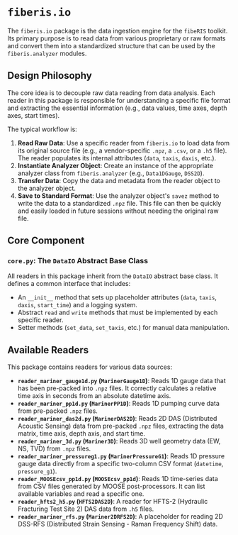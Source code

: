 # `fiberis.io`

The `fiberis.io` package is the data ingestion engine for the `fibeRIS` toolkit. Its primary purpose is to read data from various proprietary or raw formats and convert them into a standardized structure that can be used by the `fiberis.analyzer` modules.

## Design Philosophy

The core idea is to decouple raw data reading from data analysis. Each reader in this package is responsible for understanding a specific file format and extracting the essential information (e.g., data values, time axes, depth axes, start times).

The typical workflow is:

1.  **Read Raw Data**: Use a specific reader from `fiberis.io` to load data from its original source file (e.g., a vendor-specific `.npz`, a `.csv`, or a `.h5` file). The reader populates its internal attributes (`data`, `taxis`, `daxis`, etc.).
2.  **Instantiate Analyzer Object**: Create an instance of the appropriate analyzer class from `fiberis.analyzer` (e.g., `Data1DGauge`, `DSS2D`).
3.  **Transfer Data**: Copy the data and metadata from the reader object to the analyzer object.
4.  **Save to Standard Format**: Use the analyzer object's `savez` method to write the data to a standardized `.npz` file. This file can then be quickly and easily loaded in future sessions without needing the original raw file.

## Core Component

### `core.py`: The `DataIO` Abstract Base Class

All readers in this package inherit from the `DataIO` abstract base class. It defines a common interface that includes:

-   An `__init__` method that sets up placeholder attributes (`data`, `taxis`, `daxis`, `start_time`) and a logging system.
-   Abstract `read` and `write` methods that must be implemented by each specific reader.
-   Setter methods (`set_data`, `set_taxis`, etc.) for manual data manipulation.

## Available Readers

This package contains readers for various data sources:

-   **`reader_mariner_gauge1d.py` (`MarinerGauge1D`)**: Reads 1D gauge data that has been pre-packed into `.npz` files. It correctly calculates a relative time axis in seconds from an absolute datetime axis.
-   **`reader_mariner_pp1d.py` (`MarinerPP1D`)**: Reads 1D pumping curve data from pre-packed `.npz` files.
-   **`reader_mariner_das2d.py` (`MarinerDAS2D`)**: Reads 2D DAS (Distributed Acoustic Sensing) data from pre-packed `.npz` files, extracting the data matrix, time axis, depth axis, and start time.
-   **`reader_mariner_3d.py` (`Mariner3D`)**: Reads 3D well geometry data (EW, NS, TVD) from `.npz` files.
-   **`reader_mariner_pressureg1.py` (`MarinerPressureG1`)**: Reads 1D pressure gauge data directly from a specific two-column CSV format (`datetime`, `pressure_g1`).
-   **`reader_MOOSEcsv_pp1d.py` (`MOOSEcsv_pp1d`)**: Reads 1D time-series data from CSV files generated by MOOSE post-processors. It can list available variables and read a specific one.
-   **`reader_hfts2_h5.py` (`HFTS2DAS2D`)**: A reader for HFTS-2 (Hydraulic Fracturing Test Site 2) DAS data from `.h5` files.
-   **`reader_mariner_rfs.py` (`Mariner2DRFS2D`)**: A placeholder for reading 2D DSS-RFS (Distributed Strain Sensing - Raman Frequency Shift) data.